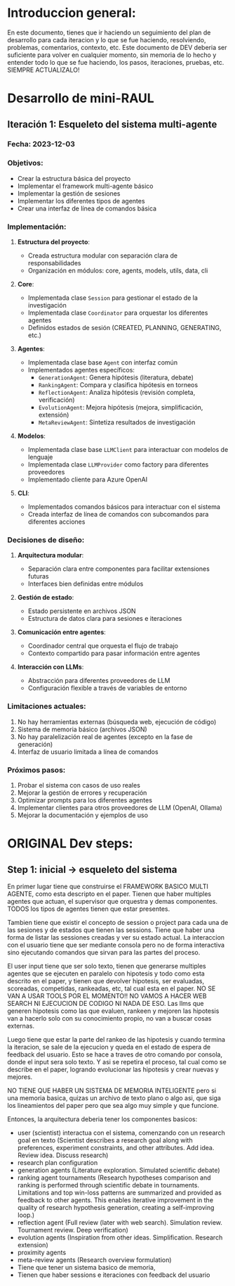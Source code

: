 # Introduccion general:

En este documento, tienes que ir haciendo un seguimiento del plan de desarrollo para cada iteracion y lo que se fue haciendo, resolviendo, problemas, comentarios, contexto, etc. Este documento de DEV deberia ser suficiente para volver en cualquier momento, sin memoria de lo hecho y entender todo lo que se fue haciendo, los pasos, iteraciones, pruebas, etc. SIEMPRE ACTUALIZALO!

# Desarrollo de mini-RAUL

## Iteración 1: Esqueleto del sistema multi-agente

### Fecha: 2023-12-03

### Objetivos:
- Crear la estructura básica del proyecto
- Implementar el framework multi-agente básico
- Implementar la gestión de sesiones
- Implementar los diferentes tipos de agentes
- Crear una interfaz de línea de comandos básica

### Implementación:

1. **Estructura del proyecto**:
   - Creada estructura modular con separación clara de responsabilidades
   - Organización en módulos: core, agents, models, utils, data, cli

2. **Core**:
   - Implementada clase `Session` para gestionar el estado de la investigación
   - Implementada clase `Coordinator` para orquestar los diferentes agentes
   - Definidos estados de sesión (CREATED, PLANNING, GENERATING, etc.)

3. **Agentes**:
   - Implementada clase base `Agent` con interfaz común
   - Implementados agentes específicos:
     - `GenerationAgent`: Genera hipótesis (literatura, debate)
     - `RankingAgent`: Compara y clasifica hipótesis en torneos
     - `ReflectionAgent`: Analiza hipótesis (revisión completa, verificación)
     - `EvolutionAgent`: Mejora hipótesis (mejora, simplificación, extensión)
     - `MetaReviewAgent`: Sintetiza resultados de investigación

4. **Modelos**:
   - Implementada clase base `LLMClient` para interactuar con modelos de lenguaje
   - Implementada clase `LLMProvider` como factory para diferentes proveedores
   - Implementado cliente para Azure OpenAI

5. **CLI**:
   - Implementados comandos básicos para interactuar con el sistema
   - Creada interfaz de línea de comandos con subcomandos para diferentes acciones

### Decisiones de diseño:

1. **Arquitectura modular**:
   - Separación clara entre componentes para facilitar extensiones futuras
   - Interfaces bien definidas entre módulos

2. **Gestión de estado**:
   - Estado persistente en archivos JSON
   - Estructura de datos clara para sesiones e iteraciones

3. **Comunicación entre agentes**:
   - Coordinador central que orquesta el flujo de trabajo
   - Contexto compartido para pasar información entre agentes

4. **Interacción con LLMs**:
   - Abstracción para diferentes proveedores de LLM
   - Configuración flexible a través de variables de entorno

### Limitaciones actuales:

1. No hay herramientas externas (búsqueda web, ejecución de código)
2. Sistema de memoria básico (archivos JSON)
3. No hay paralelización real de agentes (excepto en la fase de generación)
4. Interfaz de usuario limitada a línea de comandos

### Próximos pasos:

1. Probar el sistema con casos de uso reales
2. Mejorar la gestión de errores y recuperación
3. Optimizar prompts para los diferentes agentes
4. Implementar clientes para otros proveedores de LLM (OpenAI, Ollama)
5. Mejorar la documentación y ejemplos de uso

# ORIGINAL Dev steps:

## Step 1: inicial → esqueleto del sistema

En primer lugar tiene que construirse el FRAMEWORK BASICO MULTI AGENTE, como esta descripto en el paper. Tienen que haber multiples agentes que actuan, el supervisor que orquestra y demas componentes. TODOS los tipos de agentes tienen que estar presentes.

Tambien tiene que existir el concepto de session o project para cada una de las sesiones y de estados que tienen las sessions. Tiene que haber una forma de listar las sessiones creadas y ver su estado actual. La interaccion con el usuario tiene que ser mediante consola pero no de forma interactiva sino ejecutando comandos que sirvan para las partes del proceso. 

El user input tiene que ser solo texto, tienen que generarse multiples agentes que se ejecuten en paralelo con hipotesis y todo como esta descrito en el paper, y tienen que devolver hipotesis, ser evaluadas, scoreadas, competidas, rankeadas, etc, tal cual esta en el paper. NO SE VAN A USAR TOOLS POR EL MOMENTO!! NO VAMOS A HACER WEB SEARCH NI EJECUCION DE CODIGO NI NADA DE ESO. Las llms que generen hipotesis como las que evaluen, rankeen y mejoren las hipotesis van a hacerlo solo con su conocimiento propio, no van a buscar cosas externas.

Luego tiene que estar la parte del rankeo de las hipotesis y cuando termina la iteracion, se sale de la ejecucion y queda en el estado de espera de feedback del usuario. Esto se hace a traves de otro comando por consola, donde el input sera solo texto. Y asi se repetira el proceso, tal cual como se describe en el paper, logrando evolucionar las hipotesis y crear nuevas y mejores.

NO TIENE QUE HABER UN SISTEMA DE MEMORIA INTELIGENTE pero si una memoria basica, quizas un archivo de texto plano o algo asi, que siga los lineamientos del paper pero que sea algo muy simple y que funcione.

Entonces, la arquitectura deberia tener los componentes basicos: 

- user (scientist) interactua con el sistema, comenzando con un research goal en texto (Scientist describes a research goal along with preferences, experiment constraints, and other attributes. Add idea. Review idea. Discuss research)
- research plan configuration
- generation agents (Literature exploration. Simulated scientific debate)
- ranking agent tournaments (Research hypotheses comparison and ranking is performed through scientific debate in tournaments. Limitations and top win-loss patterns are summarized and provided as feedback to other agents. This enables iterative improvement in the quality of research hypothesis generation, creating a self-improving loop.)
- reflection agent (Full review (later with web search). Simulation review. Tournament review. Deep verification)
- evolution agents (Inspiration from other ideas. Simplification. Research extension)
- proximity agents
- meta-review agents (Research overview formulation)
- Tiene que tener un sistema basico de memoria,
- Tienen que haber sessions e iteraciones con feedback del usuario